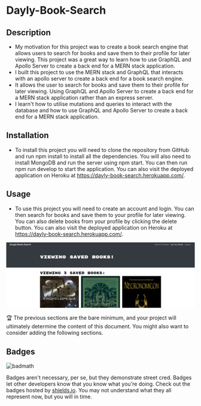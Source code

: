 # Dayly-Book-Search

## Description


- My motivation for this project was to create a book search engine that allows users to search for books and save them to their profile for later viewing. This project was a great way to learn how to use GraphQL and Apollo Server to create a back end for a MERN stack application.
- I built this project to use the MERN stack and GraphQL that interacts with an apollo server to create a back end for a book search engine.
- It allows the user to search for books and save them to their profile for later viewing. Using GraphQL and Apollo Server to create a back end for a MERN stack application rather than an express server.
- I learn't how to utilise mutations and queries to interact with the database and how to use GraphQL and Apollo Server to create a back end for a MERN stack application.

## Installation

- To install this project you will need to clone the repository from GitHub and run npm install to install all the dependencies. You will also need to install MongoDB and run the server using npm start. You can then run npm run develop to start the application. You can also visit the deployed application on Heroku at https://dayly-book-search.herokuapp.com/.

## Usage

- To use this project you will need to create an account and login. You can then search for books and save them to your profile for later viewing. You can also delete books from your profile by clicking the delete button. You can also visit the deployed application on Heroku at https://dayly-book-search.herokuapp.com/.


![saved profile books](./img/screencap.PNG)


🏆 The previous sections are the bare minimum, and your project will ultimately determine the content of this document. You might also want to consider adding the following sections.

## Badges

![badmath](https://img.shields.io/github/languages/top/lernantino/badmath)

Badges aren't necessary, per se, but they demonstrate street cred. Badges let other developers know that you know what you're doing. Check out the badges hosted by [shields.io](https://shields.io/). You may not understand what they all represent now, but you will in time.

